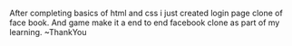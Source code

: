 After completing basics of html and css i just created login page clone of face book. And game make it a end to end  facebook clone as part of my learning.
~ThankYou
